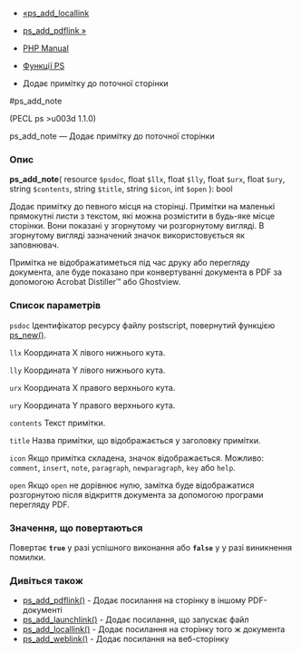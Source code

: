 - [«ps_add_locallink](function.ps-add-locallink.md)
- [ps_add_pdflink »](function.ps-add-pdflink.md)

- [PHP Manual](index.md)
- [Функції PS](ref.ps.md)
- Додає примітку до поточної сторінки

#ps_add_note

(PECL ps \>u003d 1.1.0)

ps_add_note — Додає примітку до поточної сторінки

### Опис

**ps_add_note**(
resource `$psdoc`,
float `$llx`,
float `$lly`,
float `$urx`,
float `$ury`,
string `$contents`,
string `$title`,
string `$icon`,
int `$open`
): bool

Додає примітку до певного місця на сторінці. Примітки
на маленькі прямокутні листи з текстом, які можна розмістити в
будь-яке місце сторінки. Вони показані у згорнутому чи розгорнутому вигляді. В
згорнутому вигляді зазначений значок використовується як заповнювач.

Примітка не відображатиметься під час друку або перегляду документа, але
буде показано при конвертуванні документа в PDF за допомогою Acrobat
Distiller™ або Ghostview.

### Список параметрів

`psdoc`
Ідентифікатор ресурсу файлу postscript, повернутий функцією
[ps_new()](function.ps-new.md).

`llx`
Координата X лівого нижнього кута.

`lly`
Координата Y лівого нижнього кута.

`urx`
Координата X правого верхнього кута.

`ury`
Координата Y правого верхнього кута.

`contents`
Текст примітки.

`title`
Назва примітки, що відображається у заголовку примітки.

`icon`
Якщо примітка складена, значок відображається. Можливо: `comment`,
`insert`, `note`, `paragraph`, `newparagraph`, `key` або `help`.

`open`
Якщо `open` не дорівнює нулю, замітка буде відображатися розгорнутою після
відкриття документа за допомогою програми перегляду PDF.

### Значення, що повертаються

Повертає **`true`** у разі успішного виконання або **`false`** у
у разі виникнення помилки.

### Дивіться також

- [ps_add_pdflink()](function.ps-add-pdflink.md) - Додає посилання
на сторінку в іншому PDF-документі
- [ps_add_launchlink()](function.ps-add-launchlink.md) - Додає
посилання, що запускає файл
- [ps_add_locallink()](function.ps-add-locallink.md) - Додає
посилання на сторінку того ж документа
- [ps_add_weblink()](function.ps-add-weblink.md) - Додає посилання
на веб-сторінку
